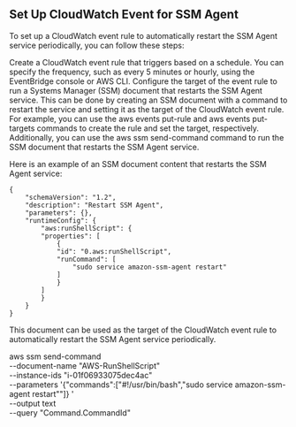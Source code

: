 ## Set Up CloudWatch Event for SSM Agent
To set up a CloudWatch event rule to automatically restart the SSM Agent service periodically, you can follow these steps:

Create a CloudWatch event rule that triggers based on a schedule. You can specify the frequency, 
such as every 5 minutes or hourly, using the EventBridge console or AWS CLI.
Configure the target of the event rule to run a Systems Manager (SSM) document that restarts 
the SSM Agent service. This can be done by creating an SSM document with a command to restart 
the service and setting it as the target of the CloudWatch event rule.
For example, you can use the aws events put-rule and aws events put-targets commands to create 
the rule and set the target, respectively. Additionally, you can use the aws ssm send-command 
command to run the SSM document that restarts the SSM Agent service.

Here is an example of an SSM document content that restarts the SSM Agent service:

```
{
    "schemaVersion": "1.2",
    "description": "Restart SSM Agent",
    "parameters": {},
    "runtimeConfig": {
        "aws:runShellScript": {
        "properties": [
            {
            "id": "0.aws:runShellScript",
            "runCommand": [
                "sudo service amazon-ssm-agent restart"
            ]
            }
        ]
        }
    }
}
```
This document can be used as the target of the CloudWatch event rule to automatically restart the SSM Agent service periodically.


aws ssm send-command \
    --document-name "AWS-RunShellScript" \
    --instance-ids  "i-01f06933075dec4ac" \
    --parameters '{"commands":["#!/usr/bin/bash","sudo service amazon-ssm-agent restart""]} ' \
    --output text \
    --query "Command.CommandId"